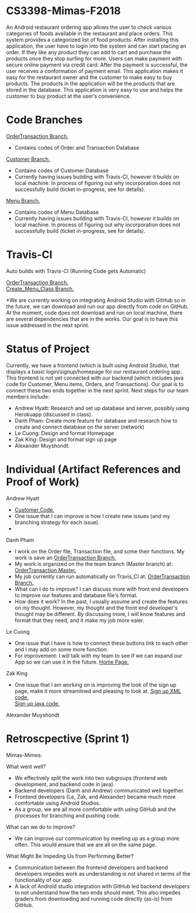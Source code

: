 # CS3398-Mimas-F2018
An Android restaurant ordering app allows the user to check various categories of foods available in the restaurant and place orders. This system provides a categorized list of food products. After installing this application, the user have to login into the system and can start placing an order. If they like any product they can add to cart and purchase the products once they stop surfing for more. Users can make payment with secure online payment via credit card. After the payment is successful, the user receives a conformation of payment email. This application makes it easy for the restaurant owner and the customer to make easy to buy products. The products in the application will be the products that are stored in the database. This application is very easy to use and helps the customer to buy product at the user’s convenience.

# Code Branches
<a href="https://github.com/CS3398-Mimas-Mimes/CS3398-Mimas-F2018/tree/orderTransaction">OrderTransaction Branch.</a><br>    
- Contains codes of Order and Transaction Database

<a href="https://github.com/CS3398-Mimas-Mimes/CS3398-Mimas-F2018/tree/master/BackEnd/customer">Customer Branch.</a><br>    
- Contains codes of Customer Database
- Currently having issues building with Travis-CI, however it builds on local machine. In process of figuring out why incorporation does not successfully build (ticket in-progress, see for details). 

<a href="https://github.com/CS3398-Mimas-Mimes/CS3398-Mimas-F2018/tree/master/BackEnd/Menu">Menu Branch.</a><br>    
- Contains codes of Menu Database
- Currently having issues building with Travis-CI, however it builds on local machine. In process of figuring out why incorporation does not successfully build (ticket in-progress, see for details).

# Travis-CI
Auto builds with Travis-CI (Running Code gets Automatic)

<a href="https://travis-ci.com/CS3398-Mimas-Mimes/CS3398-Mimas-F2018/builds/86799670">OrderTransaction Branch.</a><br>
<a href="https://travis-ci.com/CS3398-Mimas-Mimes/CS3398-Mimas-F2018/builds/87372068">Create_Menu_Class Branch.</a><br>

*We are currently working on integrating Android Studio with GitHub so in the future, we can download and run our app directly from code on GitHub. At the moment, code does not download and run on local machine, there are several dependencies that are in the works. Our goal is to have this issue addressed in the next sprint.

# Status of Project
Currently, we have a frontend (which is built using Android Studio), that displays a basic login/signup/homepage for our restaurant ordering app. This frontend is not yet connected with our backend (which includes java code for Customer, Menu items, Orders, and Transactions). Our goal is to connect these two ends together in the next sprint. Next steps for our team members include:
* Andrew Hyatt: Research and set up database and server, possibly using Herokuapp (discussed in class).
* Danh Pham: Create more feature for database and research how to create and connect database on the server (network) 
* Le Cuong: Design and format Homepage
* Zak King: Design and format sign up page
* Alexander Muyshondt:

# Individual (Artifact References and Proof of Work)
Andrew Hyatt

* <a href="https://github.com/CS3398-Mimas-Mimes/CS3398-Mimas-F2018/tree/master/BackEnd/customer">Customer Code.</a><br>
* One issue that I can improve is how I create new issues (and my branching strategy for each issue). 
*

Danh Pham

* I work on the Order file, Transaction file, and some their functions. My work is save an 
<a href="https://github.com/CS3398-Mimas-Mimes/CS3398-Mimas-F2018/tree/orderTransaction">OrderTransaction Branch.</a><br>
 * My work is organized on the the team branch (Master branch) at: 
<a href="https://github.com/CS3398-Mimas-Mimes/CS3398-Mimas-F2018/tree/master/BackEnd/orderTransaction">OrderTransaction Master.</a><br>
 * My job currently can run automatically on Travis_CI at: 
<a href="https://travis-ci.com/CS3398-Mimas-Mimes/CS3398-Mimas-F2018/builds/86799670">OrderTransaction Branch.</a><br>
 * What can I do to improve? I can discuss more with front end developers to improve our features and database file's format.
 * How does it work? In the past, I usually assume and create the features on my thought. However, my thought and the front end developer's thought may be different. By discussing more, I will know features and format that they need, and it make my job more eaier.

Le Cuong
* One issue that I have is how to connect these buttons link to each other and I may add on some more function.
* For improvement: I will talk with my team to see if we can expand our App so we can use it in the future.
<a href="https://github.com/CS3398-Mimas-Mimes/CS3398-Mimas-F2018/blob/master/FrontEnd/HomePageActivity.java">Home Page.</a><br>



Zak King
* One issue that I am working on is improving the look of the sign up page, make it more streamlined and pleasing to look at.
<a href="https://github.com/CS3398-Mimas-Mimes/CS3398-Mimas-F2018/blob/master/FrontEnd/activity_sign_up.xml">Sign up XML code.</a><br>
<a href="https://github.com/CS3398-Mimas-Mimes/CS3398-Mimas-F2018/blob/master/FrontEnd/SignUp.java">Sign up java code.</a><br>


Alexander Muyshondt



# Retroscpective (Sprint 1)
Mimas-Mimes:

What went well?
* We effectively split the work into two subgroups (frontend web development, and backend code in java). 
* Backend developers (Danh and Andrew) communicated well together.
* Frontend developers (Le, Zak, and Alexander) became much more comfortable using Android Studios.
* As a group, we are all more comfortable with using GitHub and the processes for branching and pushing code.


What can we do to improve?
* We can improve our communication by meeting up as a group more often. This would ensure that we are all on the same page.


What Might Be Impeding Us from Performing Better?
* Communication between the frontend developers and backend developers impedes work as understanding is not shared in terms of the functionality of our app.
* A lack of Android studio integration with GitHub led backend developers to not understand how the two ends should meet. This also impedes graders from downloading and running code directly (as-is) from GitHub.


